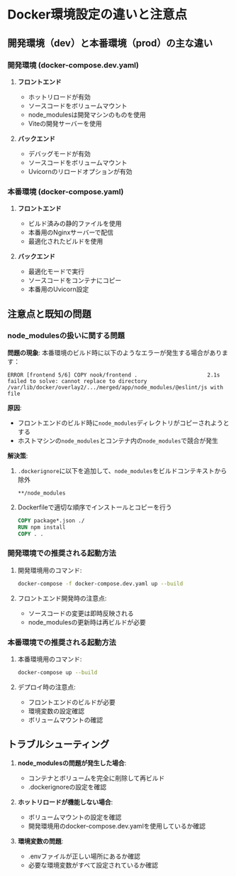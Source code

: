 # Docker環境設定の違いと注意点

## 開発環境（dev）と本番環境（prod）の主な違い

### 開発環境 (docker-compose.dev.yaml)

1. **フロントエンド**
   - ホットリロードが有効
   - ソースコードをボリュームマウント
   - node_modulesは開発マシンのものを使用
   - Viteの開発サーバーを使用

2. **バックエンド**
   - デバッグモードが有効
   - ソースコードをボリュームマウント
   - Uvicornのリロードオプションが有効

### 本番環境 (docker-compose.yaml)

1. **フロントエンド**
   - ビルド済みの静的ファイルを使用
   - 本番用のNginxサーバーで配信
   - 最適化されたビルドを使用

2. **バックエンド**
   - 最適化モードで実行
   - ソースコードをコンテナにコピー
   - 本番用のUvicorn設定

## 注意点と既知の問題

### node_modulesの扱いに関する問題

**問題の現象**:
本番環境のビルド時に以下のようなエラーが発生する場合があります：
```
ERROR [frontend 5/6] COPY nook/frontend .                      2.1s
failed to solve: cannot replace to directory /var/lib/docker/overlay2/.../merged/app/node_modules/@eslint/js with file
```

**原因**:
- フロントエンドのビルド時に`node_modules`ディレクトリがコピーされようとする
- ホストマシンの`node_modules`とコンテナ内の`node_modules`で競合が発生

**解決策**:
1. `.dockerignore`に以下を追加して、`node_modules`をビルドコンテキストから除外
   ```
   **/node_modules
   ```

2. Dockerfileで適切な順序でインストールとコピーを行う
   ```dockerfile
   COPY package*.json ./
   RUN npm install
   COPY . .
   ```

### 開発環境での推奨される起動方法

1. 開発環境用のコマンド:
   ```bash
   docker-compose -f docker-compose.dev.yaml up --build
   ```

2. フロントエンド開発時の注意点:
   - ソースコードの変更は即時反映される
   - node_modulesの更新時は再ビルドが必要

### 本番環境での推奨される起動方法

1. 本番環境用のコマンド:
   ```bash
   docker-compose up --build
   ```

2. デプロイ時の注意点:
   - フロントエンドのビルドが必要
   - 環境変数の設定確認
   - ボリュームマウントの確認

## トラブルシューティング

1. **node_modulesの問題が発生した場合**:
   - コンテナとボリュームを完全に削除して再ビルド
   - .dockerignoreの設定を確認

2. **ホットリロードが機能しない場合**:
   - ボリュームマウントの設定を確認
   - 開発環境用のdocker-compose.dev.yamlを使用しているか確認

3. **環境変数の問題**:
   - .envファイルが正しい場所にあるか確認
   - 必要な環境変数がすべて設定されているか確認